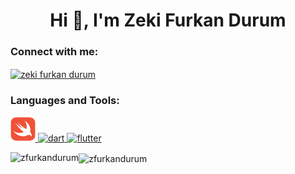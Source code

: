 <h1 align="center">Hi 👋, I'm Zeki Furkan Durum</h1>
<h3 align="left">Connect with me:</h3>
<p align="left">
<a href="https://linkedin.com/in/zeki furkan durum" target="blank"><img align="center" src="https://raw.githubusercontent.com/rahuldkjain/github-profile-readme-generator/master/src/images/icons/Social/linked-in-alt.svg" alt="zeki furkan durum" height="30" width="40" /></a>
</p>

<h3 align="left">Languages and Tools:</h3>
<p align="left">
 <a href="https://developer.apple.com/swift/" target="_blank" rel="noreferrer"> <img src="https://raw.githubusercontent.com/devicons/devicon/master/icons/swift/swift-original.svg" alt="swift" width="40" height="40"/> </a>
 <a href="https://dart.dev" target="_blank" rel="noreferrer"> <img src="https://www.vectorlogo.zone/logos/dartlang/dartlang-icon.svg" alt="dart" width="40" height="40"/> </a>
 <a href="https://flutter.dev" target="_blank" rel="noreferrer"> <img src="https://www.vectorlogo.zone/logos/flutterio/flutterio-icon.svg" alt="flutter" width="40" height="40"/> </a>
</p>


<p><img align="left" src="https://github-readme-stats.vercel.app/api/top-langs?username=zfurkandurum&show_icons=true&locale=en&layout=compact" alt="zfurkandurum" /></p>

<!--  <p>&nbsp;<img align="center" src="https://github-readme-stats.vercel.app/api?username=zfurkandurum&show_icons=true&locale=en" alt="zfurkandurum" /></p> -->

<p><img align="center" src="https://github-readme-streak-stats.herokuapp.com/?user=zfurkandurum&" alt="zfurkandurum" /></p>
